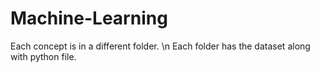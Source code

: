 # Machine-Learning
Each concept is in a different folder. \n
Each folder has the dataset along with python file.
